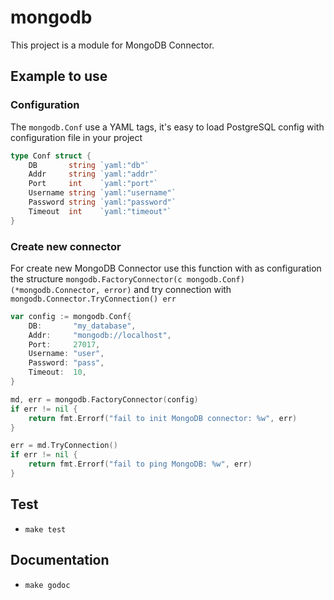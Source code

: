 # mongodb

This project is a module for MongoDB Connector.

## Example to use
### Configuration
The `mongodb.Conf` use a YAML tags, it's easy to load PostgreSQL config with configuration file in your project
```go
type Conf struct {
	DB       string `yaml:"db"`
	Addr     string `yaml:"addr"`
	Port     int    `yaml:"port"`
	Username string `yaml:"username"`
	Password string `yaml:"password"`
	Timeout  int    `yaml:"timeout"`
}
```

### Create new connector
For create new MongoDB Connector use this function with as configuration the structure `mongodb.FactoryConnector(c mongodb.Conf) (*mongodb.Connector, error)` and try connection with `mongodb.Connector.TryConnection() err`
```go
var config := mongodb.Conf{
	DB:       "my_database",
	Addr:     "mongodb://localhost",
	Port:     27017,
	Username: "user",
	Password: "pass",
	Timeout:  10,
}

md, err = mongodb.FactoryConnector(config)
if err != nil {
	return fmt.Errorf("fail to init MongoDB connector: %w", err)
}

err = md.TryConnection()
if err != nil {
	return fmt.Errorf("fail to ping MongoDB: %w", err)
}

```

## Test
- `make test`

## Documentation
- `make godoc`